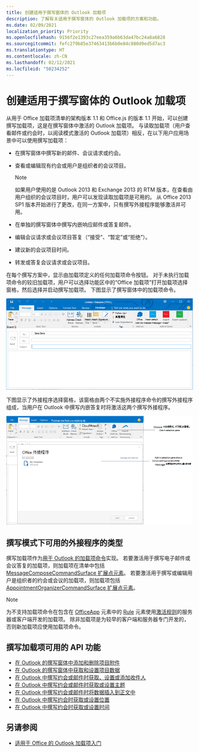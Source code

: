 ```yaml
---
title: 创建适用于撰写窗体的 Outlook 加载项
description: 了解有关适用于撰写窗体的 Outlook 加载项的方案和功能。
ms.date: 02/09/2021
localization_priority: Priority
ms.openlocfilehash: 9156f2e1393c27eea359a6b63da47bc24a8a6828
ms.sourcegitcommit: fefc279b85e37463413b6b0e84c880d9ed5d7ac3
ms.translationtype: HT
ms.contentlocale: zh-CN
ms.lasthandoff: 02/12/2021
ms.locfileid: "50234252"
---
```

# <a name="create-outlook-add-ins-for-compose-forms"></a>创建适用于撰写窗体的 Outlook 加载项

从用于 Office 加载项清单的架构版本 1.1 和 Office.js 的版本 1.1 开始，可以创建撰写加载项，这是在撰写窗体中激活的 Outlook 加载项。 与读取加载项（用户查看邮件或约会时，以阅读模式激活的 Outlook 加载项）相反，在以下用户应用场景中可以使用撰写加载项：

- 在撰写窗体中撰写新的邮件、会议请求或约会。

- 查看或编辑现有约会或用户是组织者的会议项目。
    
   > [!NOTE]
   > 如果用户使用的是 Outlook 2013 和 Exchange 2013 的 RTM 版本，在查看由用户组织的会议项目时，用户可以发现读取加载项是可用的。 从 Office 2013 SP1 版本开始进行了更改，在同一方案中，只有撰写外接程序能够激活并可用。

- 在单独的撰写窗体中撰写内嵌响应邮件或答复邮件。

- 编辑会议请求或会议项目答复（“接受”、“暂定”或“拒绝”）。

- 建议新的会议项目时间。

- 转发或答复会议请求或会议项目。

在每个撰写方案中，显示由加载项定义的任何加载项命令按钮。 对于未执行加载项命令的较旧加载项，用户可以选择功能区中的“Office 加载项”打开加载项选择窗格，然后选择并启动撰写加载项。 下图显示了撰写窗体中的加载项命令。

![显示 Outlook 撰写窗体，其中包含外接程序命令。](../images/compose-form-commands.png)

下图显示了外接程序选择窗格，该窗格由两个不实施外接程序命令的撰写外接程序组成，当用户在 Outlook 中撰写内嵌答复时将激活这两个撰写外接程序。

![为编写项目激活的模板邮件应用程序](../images/templates-app-selection.png)

## <a name="types-of-add-ins-available-in-compose-mode"></a>撰写模式下可用的外接程序的类型

撰写加载项作为[用于 Outlook 的加载项命令](add-in-commands-for-outlook.md)实现。 若要激活用于撰写电子邮件或会议答复的加载项，则加载项在清单中包括 [MessageComposeCommandSurface 扩展点元素](../reference/manifest/extensionpoint.md#messagecomposecommandsurface)。 若要激活用于撰写或编辑用户是组织者的约会或会议的加载项，则加载项包括 [AppointmentOrganizerCommandSurface 扩展点元素](../reference/manifest/extensionpoint.md#appointmentorganizercommandsurface)。

> [!NOTE]
> 为不支持加载项命令在包含在 [OfficeApp](../reference/manifest/officeapp.md) 元素中的 [Rule](../reference/manifest/rule.md) 元素使用[激活规则](activation-rules.md)的服务器或客户端开发的加载项。 除非加载项是为较早的客户端和服务器专门开发的，否则新加载项应使用加载项命令。

## <a name="api-features-available-to-compose-add-ins"></a>撰写加载项可用的 API 功能

- [在 Outlook 的撰写窗体中添加和删除项目附件](add-and-remove-attachments-to-an-item-in-a-compose-form.md)
- [在 Outlook 的撰写窗体中获取和设置项目数据](get-and-set-item-data-in-a-compose-form.md)
- [在 Outlook 中撰写约会或邮件时获取、设置或添加收件人](get-set-or-add-recipients.md)
- [在 Outlook 中撰写约会或邮件时获取或设置主题](get-or-set-the-subject.md)
- [在 Outlook 中撰写约会或邮件时将数据插入到正文中](insert-data-in-the-body.md)
- [在 Outlook 中撰写约会时获取或设置位置](get-or-set-the-location-of-an-appointment.md)
- [在 Outlook 中撰写约会时获取或设置时间](get-or-set-the-time-of-an-appointment.md)

## <a name="see-also"></a>另请参阅

- [适用于 Office 的 Outlook 加载项入门](../quickstarts/outlook-quickstart.md)
